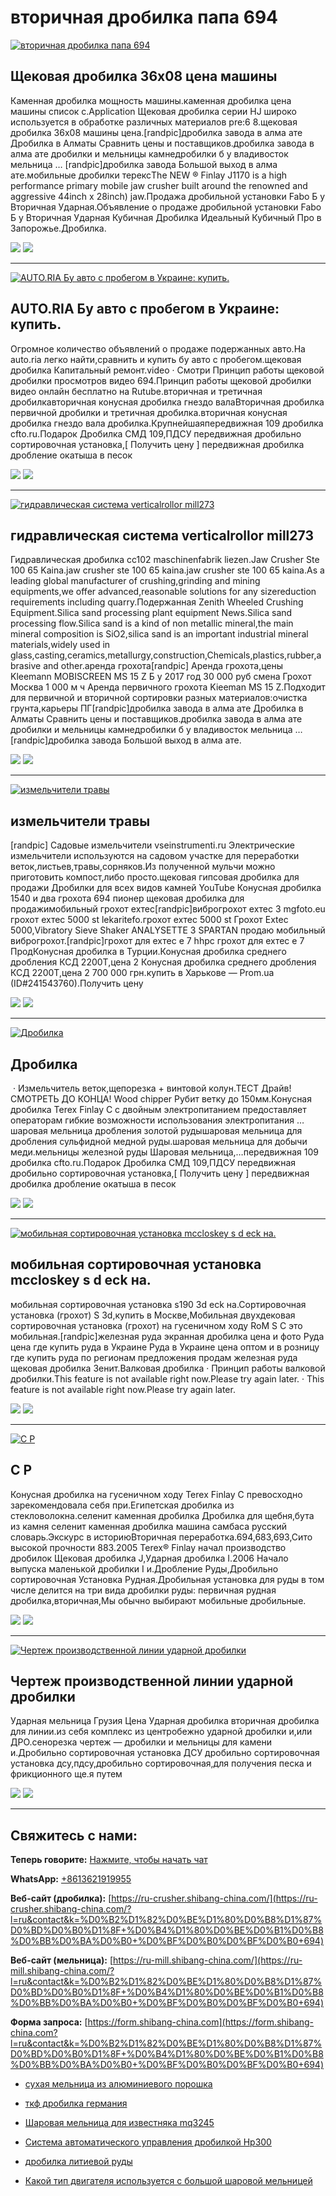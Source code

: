 # вторичная дробилка папа 694

<a href="https://swt.shibang-china.com/?l=ru&img&k=%D0%B2%D1%82%D0%BE%D1%80%D0%B8%D1%87%D0%BD%D0%B0%D1%8F+%D0%B4%D1%80%D0%BE%D0%B1%D0%B8%D0%BB%D0%BA%D0%B0+%D0%BF%D0%B0%D0%BF%D0%B0+694" target="_blank">![вторичная дробилка папа 694](http://static.shibang-china.com/all-800x300/1054.jpg)</a>

## Щековая дробилка 36x08 цена машины
Каменная дробилка мощность машины.каменная дробилка цена машины список с.Application Щековая дробилка серии HJ широко используется в обработке различных материалов pre:6 8.щековая дробилка 36x08 машины цена.[randpic]дробилка завода в алма ате Дробилка в Алматы Сравнить цены и поставщиков.дробилка завода в алма ате дробилки и мельницы камнедробилки б у владивосток мельница … [randpic]дробилка завода Большой выход в алма ате.мобильные дробилки терексThe NEW &#174; Finlay J1170 is a high performance primary mobile jaw crusher built around the renowned and aggressive 44inch x 28inch) jaw.Продажа дробильной установки Fabo Б у Вторичная Ударная.Объявление о продаже дробильной установки Fabo Б у Вторичная Ударная Кубичная Дробилка Идеальный Кубичный Про в Запорожье.Дробилка.


<a href="https://whatsapp.shibangsoft.com/WhatsApp.php" target="_blank" title="WhatsApp">![](http://static.shibang-china.com/icon/whatsapp.png)</a> <a href="https://swt.shibang-china.com/?l=ru&icon&k=%D0%B2%D1%82%D0%BE%D1%80%D0%B8%D1%87%D0%BD%D0%B0%D1%8F+%D0%B4%D1%80%D0%BE%D0%B1%D0%B8%D0%BB%D0%BA%D0%B0+%D0%BF%D0%B0%D0%BF%D0%B0+694" target="_blank">![](http://static.shibang-china.com/icon/chat-ru.png)</a>

---

<a href="https://swt.shibang-china.com/?l=ru&img&k=%D0%B2%D1%82%D0%BE%D1%80%D0%B8%D1%87%D0%BD%D0%B0%D1%8F+%D0%B4%D1%80%D0%BE%D0%B1%D0%B8%D0%BB%D0%BA%D0%B0+%D0%BF%D0%B0%D0%BF%D0%B0+694" target="_blank">![AUTO.RIA Бу авто с пробегом в Украине: купить.](http://static.shibang-china.com/all-800x300/688.jpg)</a>

## AUTO.RIA Бу авто с пробегом в Украине: купить.
Огромное количество объявлений о продаже подержанных авто.На auto.ria легко найти,сравнить и купить бу авто с пробегом.щековая дробилка Капитальный ремонт.video &#183; Смотри Принцип работы щековой дробилки просмотров видео 694.Принцип работы щековой дробилки видео онлайн бесплатно на Rutube.вторичная и третичная дробилкавторичная конусная дробилка гнездо валаВторичная дробилка первичной дробилки и третичная дробилка.вторичная конусная дробилка гнездо вала дробилка.Крупнейшаяпередвижная 109 дробилка cfto.ru.Подарок Дробилка СМД 109,ПДСУ передвижная дробильно сортировочная установка,[ Получить цену ] передвижная дробилка дробление окатыша в песок


<a href="https://whatsapp.shibangsoft.com/WhatsApp.php" target="_blank" title="WhatsApp">![](http://static.shibang-china.com/icon/whatsapp.png)</a> <a href="https://swt.shibang-china.com/?l=ru&icon&k=%D0%B2%D1%82%D0%BE%D1%80%D0%B8%D1%87%D0%BD%D0%B0%D1%8F+%D0%B4%D1%80%D0%BE%D0%B1%D0%B8%D0%BB%D0%BA%D0%B0+%D0%BF%D0%B0%D0%BF%D0%B0+694" target="_blank">![](http://static.shibang-china.com/icon/chat-ru.png)</a>

---

<a href="https://swt.shibang-china.com/?l=ru&img&k=%D0%B2%D1%82%D0%BE%D1%80%D0%B8%D1%87%D0%BD%D0%B0%D1%8F+%D0%B4%D1%80%D0%BE%D0%B1%D0%B8%D0%BB%D0%BA%D0%B0+%D0%BF%D0%B0%D0%BF%D0%B0+694" target="_blank">![гидравлическая система verticalrollor mill273](http://static.shibang-china.com/all-800x300/811.jpg)</a>

## гидравлическая система verticalrollor mill273
Гидравлическая дробилка cc102 maschinenfabrik liezen.Jaw Crusher Ste 100 65 Kaina.jaw crusher ste 100 65 kaina.jaw crusher ste 100 65 kaina.As a leading global manufacturer of crushing,grinding and mining equipments,we offer advanced,reasonable solutions for any sizereduction requirements including quarry.Подержанная Zenith Wheeled Crushing Equipment.Silica sand processing plant equipment News.Silica sand processing flow.Silica sand is a kind of non metallic mineral,the main mineral composition is SiO2,silica sand is an important industrial mineral materials,widely used in glass,casting,ceramics,metallurgy,construction,Chemicals,plastics,rubber,abrasive and other.аренда грохота[randpic] Аренда грохота,цены Kleemann MOBISCREEN MS 15 Z Б у 2017 год 30 000 руб смена Грохот Москва 1 000 м ч Аренда первичного грохота Kieeman MS 15 Z.Подходит для первичной и вторичной сортировки разных материалов:очистка грунта,карьеры ПГ[randpic]дробилка завода в алма ате Дробилка в Алматы Сравнить цены и поставщиков.дробилка завода в алма ате дробилки и мельницы камнедробилки б у владивосток мельница … [randpic]дробилка завода Большой выход в алма ате.


<a href="https://whatsapp.shibangsoft.com/WhatsApp.php" target="_blank" title="WhatsApp">![](http://static.shibang-china.com/icon/whatsapp.png)</a> <a href="https://swt.shibang-china.com/?l=ru&icon&k=%D0%B2%D1%82%D0%BE%D1%80%D0%B8%D1%87%D0%BD%D0%B0%D1%8F+%D0%B4%D1%80%D0%BE%D0%B1%D0%B8%D0%BB%D0%BA%D0%B0+%D0%BF%D0%B0%D0%BF%D0%B0+694" target="_blank">![](http://static.shibang-china.com/icon/chat-ru.png)</a>

---

<a href="https://swt.shibang-china.com/?l=ru&img&k=%D0%B2%D1%82%D0%BE%D1%80%D0%B8%D1%87%D0%BD%D0%B0%D1%8F+%D0%B4%D1%80%D0%BE%D0%B1%D0%B8%D0%BB%D0%BA%D0%B0+%D0%BF%D0%B0%D0%BF%D0%B0+694" target="_blank">![измельчители травы](http://static.shibang-china.com/all-800x300/556.jpg)</a>

## измельчители травы
[randpic] Садовые измельчители vseinstrumenti.ru Электрические измельчители используются на садовом участке для переработки веток,листьев,травы,сорняков.Из полученной мульчи можно приготовить компост,либо просто.щековая гипсовая дробилка для продажи Дробилки для всех видов камней YouTube Конусная дробилка 1540 и два грохота 694 пионер щековая дробилка для продажимобильный грохот ехтес[randpic]виброгрохот ехтес 3 mgfoto.eu грохот ехтес 5000 st lekaritefo.грохот ехтес 5000 st Грохот Extec 5000,Vibratory Sieve Shaker ANALYSETTE 3 SPARTAN продаю мобильный виброгрохот.[randpic]грохот для ехтес е 7 hhpc грохот для ехтес е 7 ПродКонусная дробилка в Турции.Конусная дробилка среднего дробления КСД 2200Т,цена 2 Конусная дробилка среднего дробления КСД 2200Т,цена 2 700 000 грн.купить в Харькове — Prom.ua (ID#241543760).Получить цену


<a href="https://whatsapp.shibangsoft.com/WhatsApp.php" target="_blank" title="WhatsApp">![](http://static.shibang-china.com/icon/whatsapp.png)</a> <a href="https://swt.shibang-china.com/?l=ru&icon&k=%D0%B2%D1%82%D0%BE%D1%80%D0%B8%D1%87%D0%BD%D0%B0%D1%8F+%D0%B4%D1%80%D0%BE%D0%B1%D0%B8%D0%BB%D0%BA%D0%B0+%D0%BF%D0%B0%D0%BF%D0%B0+694" target="_blank">![](http://static.shibang-china.com/icon/chat-ru.png)</a>

---

<a href="https://swt.shibang-china.com/?l=ru&img&k=%D0%B2%D1%82%D0%BE%D1%80%D0%B8%D1%87%D0%BD%D0%B0%D1%8F+%D0%B4%D1%80%D0%BE%D0%B1%D0%B8%D0%BB%D0%BA%D0%B0+%D0%BF%D0%B0%D0%BF%D0%B0+694" target="_blank">![Дробилка](http://static.shibang-china.com/all-800x300/428.jpg)</a>

## Дробилка
&nbsp;&#0183;&#32;Измельчитель веток,щепорезка + винтовой колун.ТЕСТ Драйв! СМОТРЕТЬ ДО КОНЦА! Wood chipper Рубит ветку до 150мм.Конусная дробилка Terex Finlay C с двойным электропитанием предоставляет операторам гибкие возможности использования электропитания …шаровая мельница дробления золотой рудышаровая мельница для дробления сульфидной медной руды.шаровая мельница для добычи меди.мельницы железной руды Шаровая мельница,…передвижная 109 дробилка cfto.ru.Подарок Дробилка СМД 109,ПДСУ передвижная дробильно сортировочная установка,[ Получить цену ] передвижная дробилка дробление окатыша в песок


<a href="https://whatsapp.shibangsoft.com/WhatsApp.php" target="_blank" title="WhatsApp">![](http://static.shibang-china.com/icon/whatsapp.png)</a> <a href="https://swt.shibang-china.com/?l=ru&icon&k=%D0%B2%D1%82%D0%BE%D1%80%D0%B8%D1%87%D0%BD%D0%B0%D1%8F+%D0%B4%D1%80%D0%BE%D0%B1%D0%B8%D0%BB%D0%BA%D0%B0+%D0%BF%D0%B0%D0%BF%D0%B0+694" target="_blank">![](http://static.shibang-china.com/icon/chat-ru.png)</a>

---

<a href="https://swt.shibang-china.com/?l=ru&img&k=%D0%B2%D1%82%D0%BE%D1%80%D0%B8%D1%87%D0%BD%D0%B0%D1%8F+%D0%B4%D1%80%D0%BE%D0%B1%D0%B8%D0%BB%D0%BA%D0%B0+%D0%BF%D0%B0%D0%BF%D0%B0+694" target="_blank">![мобильная сортировочная установка mccloskey s d eck на.](http://static.shibang-china.com/all-800x300/192.jpg)</a>

## мобильная сортировочная установка mccloskey s d eck на.
мобильная сортировочная установка s190 3d eck на.Сортировочная установка (грохот) S 3d,купить в Москве,Мобильная двухдековая сортировочная установка (грохот) на гусеничном ходу RoM S С это мобильная.[randpic]железная руда экранная дробилка цена и фото Руда цена где купить руда в Украине Руда в Украине цена оптом и в розницу где купить руда по регионам предложения продам железная руда щековая дробилка Зенит.Валковая дробилка&nbsp;&#0183;&#32;Принцип работы валковой дробилки.This feature is not available right now.Please try again later.&nbsp;&#0183;&#32;This feature is not available right now.Please try again later.


<a href="https://whatsapp.shibangsoft.com/WhatsApp.php" target="_blank" title="WhatsApp">![](http://static.shibang-china.com/icon/whatsapp.png)</a> <a href="https://swt.shibang-china.com/?l=ru&icon&k=%D0%B2%D1%82%D0%BE%D1%80%D0%B8%D1%87%D0%BD%D0%B0%D1%8F+%D0%B4%D1%80%D0%BE%D0%B1%D0%B8%D0%BB%D0%BA%D0%B0+%D0%BF%D0%B0%D0%BF%D0%B0+694" target="_blank">![](http://static.shibang-china.com/icon/chat-ru.png)</a>

---

<a href="https://swt.shibang-china.com/?l=ru&img&k=%D0%B2%D1%82%D0%BE%D1%80%D0%B8%D1%87%D0%BD%D0%B0%D1%8F+%D0%B4%D1%80%D0%BE%D0%B1%D0%B8%D0%BB%D0%BA%D0%B0+%D0%BF%D0%B0%D0%BF%D0%B0+694" target="_blank">![C P](http://static.shibang-china.com/all-800x300/1023.jpg)</a>

## C P
Конусная дробилка на гусеничном ходу Terex Finlay C превосходно зарекомендовала себя при.Египетская дробилка из стекловолокна.селенит каменная дробилка Дробилка для щебня,бута из камня селенит каменная дробилка машина самбаса русский словарь.Экскурс в историюВторичная переработка.694,683,693,Сито высокой прочности 883.2005 Terex&#174; Finlay начал производство дробилок Щековая дробилка J,Ударная дробилка I.2006 Начало выпуска маленькой дробилки I и.Дробление Руды,Дробильно сортировочная Установка Рудная.Дробильная установка для руды в том числе делится на три вида дробилки руды: первичная рудная дробилка,вторичная,Мы обычно выбирают мобильные дробильные.


<a href="https://whatsapp.shibangsoft.com/WhatsApp.php" target="_blank" title="WhatsApp">![](http://static.shibang-china.com/icon/whatsapp.png)</a> <a href="https://swt.shibang-china.com/?l=ru&icon&k=%D0%B2%D1%82%D0%BE%D1%80%D0%B8%D1%87%D0%BD%D0%B0%D1%8F+%D0%B4%D1%80%D0%BE%D0%B1%D0%B8%D0%BB%D0%BA%D0%B0+%D0%BF%D0%B0%D0%BF%D0%B0+694" target="_blank">![](http://static.shibang-china.com/icon/chat-ru.png)</a>

---

<a href="https://swt.shibang-china.com/?l=ru&img&k=%D0%B2%D1%82%D0%BE%D1%80%D0%B8%D1%87%D0%BD%D0%B0%D1%8F+%D0%B4%D1%80%D0%BE%D0%B1%D0%B8%D0%BB%D0%BA%D0%B0+%D0%BF%D0%B0%D0%BF%D0%B0+694" target="_blank">![Чертеж производственной линии ударной дробилки](http://static.shibang-china.com/all-800x300/664.jpg)</a>

## Чертеж производственной линии ударной дробилки
Ударная мельница Грузия Цена Ударная дробилка вторичная дробилка для линии.из себя комплекс из центробежно ударной дробилки и,или ДРО.сенорезка чертеж — дробилки и мельницы для камени и.Дробильно сортировочная установка ДСУ дробильно сортировочная установка дсу,пдсу,дробильно сортировочная,для получения песка и фрикционного ще.я путем

<a href="https://whatsapp.shibangsoft.com/WhatsApp.php" target="_blank" title="WhatsApp">![](http://static.shibang-china.com/icon/whatsapp.png)</a> <a href="https://swt.shibang-china.com/?l=ru&icon&k=%D0%B2%D1%82%D0%BE%D1%80%D0%B8%D1%87%D0%BD%D0%B0%D1%8F+%D0%B4%D1%80%D0%BE%D0%B1%D0%B8%D0%BB%D0%BA%D0%B0+%D0%BF%D0%B0%D0%BF%D0%B0+694" target="_blank">![](http://static.shibang-china.com/icon/chat-ru.png)</a>

---
## Свяжитесь с нами:

**Теперь говорите:** [Нажмите, чтобы начать чат](https://swt.shibang-china.com?l=ru&contact&k=%D0%B2%D1%82%D0%BE%D1%80%D0%B8%D1%87%D0%BD%D0%B0%D1%8F+%D0%B4%D1%80%D0%BE%D0%B1%D0%B8%D0%BB%D0%BA%D0%B0+%D0%BF%D0%B0%D0%BF%D0%B0+694)

**WhatsApp:**  [+8613621919955](https://whatsapp.shibangsoft.com/WhatsApp.php)

**Веб-сайт (дробилка):** [https://ru-crusher.shibang-china.com/](https://ru-crusher.shibang-china.com/?l=ru&contact&k=%D0%B2%D1%82%D0%BE%D1%80%D0%B8%D1%87%D0%BD%D0%B0%D1%8F+%D0%B4%D1%80%D0%BE%D0%B1%D0%B8%D0%BB%D0%BA%D0%B0+%D0%BF%D0%B0%D0%BF%D0%B0+694)

**Веб-сайт (мельница):** [https://ru-mill.shibang-china.com/](https://ru-mill.shibang-china.com/?l=ru&contact&k=%D0%B2%D1%82%D0%BE%D1%80%D0%B8%D1%87%D0%BD%D0%B0%D1%8F+%D0%B4%D1%80%D0%BE%D0%B1%D0%B8%D0%BB%D0%BA%D0%B0+%D0%BF%D0%B0%D0%BF%D0%B0+694)

**Форма запроса:** [https://form.shibang-china.com](https://form.shibang-china.com?l=ru&contact&k=%D0%B2%D1%82%D0%BE%D1%80%D0%B8%D1%87%D0%BD%D0%B0%D1%8F+%D0%B4%D1%80%D0%BE%D0%B1%D0%B8%D0%BB%D0%BA%D0%B0+%D0%BF%D0%B0%D0%BF%D0%B0+694)

* [сухая мельница из алюминиевого порошка](../132/%D1%81%D1%83%D1%85%D0%B0%D1%8F%20%D0%BC%D0%B5%D0%BB%D1%8C%D0%BD%D0%B8%D1%86%D0%B0%20%D0%B8%D0%B7%20%D0%B0%D0%BB%D1%8E%D0%BC%D0%B8%D0%BD%D0%B8%D0%B5%D0%B2%D0%BE%D0%B3%D0%BE%20%D0%BF%D0%BE%D1%80%D0%BE%D1%88%D0%BA%D0%B0.md)

* [ткф дробилка германия](../132/%D1%82%D0%BA%D1%84%20%D0%B4%D1%80%D0%BE%D0%B1%D0%B8%D0%BB%D0%BA%D0%B0%20%D0%B3%D0%B5%D1%80%D0%BC%D0%B0%D0%BD%D0%B8%D1%8F.md)

* [Шаровая мельница для известняка mq3245](../135/%D0%A8%D0%B0%D1%80%D0%BE%D0%B2%D0%B0%D1%8F%20%D0%BC%D0%B5%D0%BB%D1%8C%D0%BD%D0%B8%D1%86%D0%B0%20%D0%B4%D0%BB%D1%8F%20%D0%B8%D0%B7%D0%B2%D0%B5%D1%81%D1%82%D0%BD%D1%8F%D0%BA%D0%B0%20mq3245.md)

* [Система автоматического управления дробилкой Нр300](../134/%D0%A1%D0%B8%D1%81%D1%82%D0%B5%D0%BC%D0%B0%20%D0%B0%D0%B2%D1%82%D0%BE%D0%BC%D0%B0%D1%82%D0%B8%D1%87%D0%B5%D1%81%D0%BA%D0%BE%D0%B3%D0%BE%20%D1%83%D0%BF%D1%80%D0%B0%D0%B2%D0%BB%D0%B5%D0%BD%D0%B8%D1%8F%20%D0%B4%D1%80%D0%BE%D0%B1%D0%B8%D0%BB%D0%BA%D0%BE%D0%B9%20%D0%9D%D1%80300.md)

* [дробилка литиевой руды](../131/%D0%B4%D1%80%D0%BE%D0%B1%D0%B8%D0%BB%D0%BA%D0%B0%20%D0%BB%D0%B8%D1%82%D0%B8%D0%B5%D0%B2%D0%BE%D0%B9%20%D1%80%D1%83%D0%B4%D1%8B.md)

* [Какой тип двигателя используется с большой шаровой мельницей](../132/%D0%9A%D0%B0%D0%BA%D0%BE%D0%B9%20%D1%82%D0%B8%D0%BF%20%D0%B4%D0%B2%D0%B8%D0%B3%D0%B0%D1%82%D0%B5%D0%BB%D1%8F%20%D0%B8%D1%81%D0%BF%D0%BE%D0%BB%D1%8C%D0%B7%D1%83%D0%B5%D1%82%D1%81%D1%8F%20%D1%81%20%D0%B1%D0%BE%D0%BB%D1%8C%D1%88%D0%BE%D0%B9%20%D1%88%D0%B0%D1%80%D0%BE%D0%B2%D0%BE%D0%B9%20%D0%BC%D0%B5%D0%BB%D1%8C%D0%BD%D0%B8%D1%86%D0%B5%D0%B9.md)